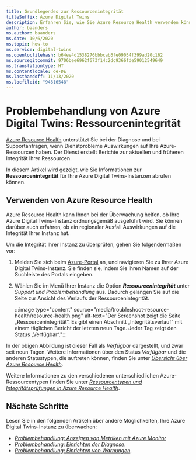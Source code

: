 ```yaml
---
title: Grundlegendes zur Ressourcenintegrität
titleSuffix: Azure Digital Twins
description: Erfahren Sie, wie Sie Azure Resource Health verwenden können, um die Integrität Ihrer Azure Digital Twins-Instanz zu überprüfen.
author: baanders
ms.author: baanders
ms.date: 10/6/2020
ms.topic: how-to
ms.service: digital-twins
ms.openlocfilehash: b64ee4d1538276bbbcab3fe09054f399ad20c162
ms.sourcegitcommit: 9706bee6962f673f14c2dc9366fde59012549649
ms.translationtype: HT
ms.contentlocale: de-DE
ms.lasthandoff: 11/13/2020
ms.locfileid: "94616548"
---
```

# <a name="troubleshooting-azure-digital-twins-resource-health"></a>Problembehandlung von Azure Digital Twins: Ressourcenintegrität

[Azure Resource Health](../service-health/resource-health-overview.md) unterstützt Sie bei der Diagnose und bei Supportanfragen, wenn Dienstprobleme Auswirkungen auf Ihre Azure-Ressourcen haben. Der Dienst erstellt Berichte zur aktuellen und früheren Integrität Ihrer Ressourcen.

In diesem Artikel wird gezeigt, wie Sie Informationen zur **Ressourcenintegrität** für Ihre Azure Digital Twins-Instanzen abrufen können.

## <a name="use-azure-resource-health"></a>Verwenden von Azure Resource Health

Azure Resource Health kann Ihnen bei der Überwachung helfen, ob Ihre Azure Digital Twins-Instanz ordnungsgemäß ausgeführt wird. Sie können darüber auch erfahren, ob ein regionaler Ausfall Auswirkungen auf die Integrität Ihrer Instanz hat.

Um die Integrität Ihrer Instanz zu überprüfen, gehen Sie folgendermaßen vor:

1. Melden Sie sich beim [Azure-Portal](https://portal.azure.com) an, und navigieren Sie zu Ihrer Azure Digital Twins-Instanz. Sie finden sie, indem Sie ihren Namen auf der Suchleiste des Portals eingeben. 

2. Wählen Sie im Menü Ihrer Instanz die Option _**Ressourcenintegrität**_ unter *Support und Problembehandlung* aus. Dadurch gelangen Sie auf die Seite zur Ansicht des Verlaufs der Ressourcenintegrität. 

    :::image type="content" source="media/troubleshoot-resource-health/resource-health.png" alt-text="Der Screenshot zeigt die Seite „Ressourcenintegrität“. Es gibt einen Abschnitt „Integritätsverlauf“ mit einem täglichen Bericht der letzten neun Tage. Jeder Tag zeigt den Status „Verfügbar“.":::

In der obigen Abbildung ist dieser Fall als *Verfügbar* dargestellt, und zwar seit neun Tagen. Weitere Informationen über den Status *Verfügbar* und die anderen Statustypen, die auftreten können, finden Sie unter [*Übersicht über Azure Resource Health*](../service-health/resource-health-overview.md).

Weitere Informationen zu den verschiedenen unterschiedlichen Azure-Ressourcentypen finden Sie unter [*Ressourcentypen und Integritätsprüfungen in Azure Resource Health*](../service-health/resource-health-checks-resource-types.md).

## <a name="next-steps"></a>Nächste Schritte

Lesen Sie in den folgenden Artikeln über andere Möglichkeiten, Ihre Azure Digital Twins-Instanz zu überwachen:
* [*Problembehandlung: Anzeigen von Metriken mit Azure Monitor*](troubleshoot-metrics.md)
* [*Problembehandlung: Einrichten der Diagnose*](troubleshoot-diagnostics.md).
* [*Problembehandlung: Einrichten von Warnungen*](troubleshoot-alerts.md).
